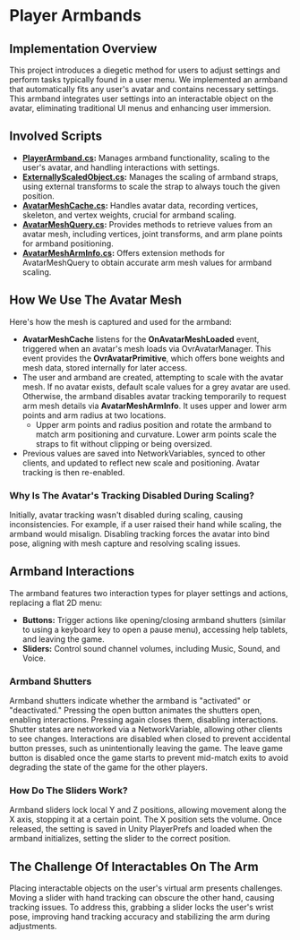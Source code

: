 # Player Armbands

## Implementation Overview

This project introduces a diegetic method for users to adjust settings and perform tasks typically found in a user menu. We implemented an armband that automatically fits any user's avatar and contains necessary settings. This armband integrates user settings into an interactable object on the avatar, eliminating traditional UI menus and enhancing user immersion.

## Involved Scripts

- **[PlayerArmband.cs](../Assets/Decommissioned/Scripts/Player/PlayerArmband.cs):** Manages armband functionality, scaling to the user's avatar, and handling interactions with settings.
- **[ExternallyScaledObject.cs](../Assets/Decommissioned/Scripts/Utilities/ExternallyScaledObject.cs):** Manages the scaling of armband straps, using external transforms to scale the strap to always touch the given position.
- **[AvatarMeshCache.cs](../Packages/com.meta.multiplayer.netcode-photon/Avatar/AvatarMeshUtils/AvatarMeshCache.cs):** Handles avatar data, recording vertices, skeleton, and vertex weights, crucial for armband scaling.
- **[AvatarMeshQuery.cs](../Packages/com.meta.multiplayer.netcode-photon/Avatar/AvatarMeshUtils/AvatarMeshQuery.cs):** Provides methods to retrieve values from an avatar mesh, including vertices, joint transforms, and arm plane points for armband positioning.
- **[AvatarMeshArmInfo.cs](../Packages/com.meta.multiplayer.netcode-photon/Avatar/AvatarMeshUtils/AvatarMeshArmInfo.cs):** Offers extension methods for AvatarMeshQuery to obtain accurate arm mesh values for armband scaling.

## How We Use The Avatar Mesh

Here's how the mesh is captured and used for the armband:

- **AvatarMeshCache** listens for the __OnAvatarMeshLoaded__ event, triggered when an avatar's mesh loads via OvrAvatarManager. This event provides the __OvrAvatarPrimitive__, which offers bone weights and mesh data, stored internally for later access.
- The user and armband are created, attempting to scale with the avatar mesh. If no avatar exists, default scale values for a grey avatar are used. Otherwise, the armband disables avatar tracking temporarily to request arm mesh details via __AvatarMeshArmInfo__. It uses upper and lower arm points and arm radius at two locations.
  - Upper arm points and radius position and rotate the armband to match arm positioning and curvature. Lower arm points scale the straps to fit without clipping or being oversized.
- Previous values are saved into NetworkVariables, synced to other clients, and updated to reflect new scale and positioning. Avatar tracking is then re-enabled.

### Why Is The Avatar's Tracking Disabled During Scaling?

Initially, avatar tracking wasn't disabled during scaling, causing inconsistencies. For example, if a user raised their hand while scaling, the armband would misalign. Disabling tracking forces the avatar into bind pose, aligning with mesh capture and resolving scaling issues.

## Armband Interactions

The armband features two interaction types for player settings and actions, replacing a flat 2D menu:

- **Buttons:** Trigger actions like opening/closing armband shutters (similar to using a keyboard key to open a pause menu), accessing help tablets, and leaving the game.
- **Sliders:** Control sound channel volumes, including Music, Sound, and Voice.

### Armband Shutters

Armband shutters indicate whether the armband is "activated" or "deactivated." Pressing the open button animates the shutters open, enabling interactions. Pressing again closes them, disabling interactions. Shutter states are networked via a NetworkVariable, allowing other clients to see changes. Interactions are disabled when closed to prevent accidental button presses, such as unintentionally leaving the game. The leave game button is disabled once the game starts to prevent mid-match exits to avoid degrading the state of the game for the other players.

### How Do The Sliders Work?

Armband sliders lock local Y and Z positions, allowing movement along the X axis, stopping it at a certain point. The X position sets the volume. Once released, the setting is saved in Unity PlayerPrefs and loaded when the armband initializes, setting the slider to the correct position.

## The Challenge Of Interactables On The Arm

Placing interactable objects on the user's virtual arm presents challenges. Moving a slider with hand tracking can obscure the other hand, causing tracking issues. To address this, grabbing a slider locks the user's wrist pose, improving hand tracking accuracy and stabilizing the arm during adjustments.
